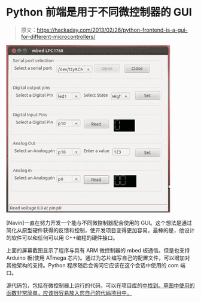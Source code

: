 # Python 前端是用于不同微控制器的 GUI

> 原文：<https://hackaday.com/2013/02/26/python-frontend-is-a-gui-for-different-microcontrollers/>

![python-frontend-gui-for-microcontrollers](img/e0ed332fef3f09c09fceb83ea5f170c5.png)

[Navin]一直在努力开发一个能与不同微控制器配合使用的 GUI。这个想法是通过简化从原型硬件获得的反馈和控制，使开发项目变得更加容易。最棒的是，他设计的软件可以和任何可以用 C++编程的硬件接口。

上面的屏幕截图显示了程序与具有 ARM 微控制器的 mbed 板通信。但是也支持 Arduino 板(使用 ATmega 芯片)。通过为芯片编写自己的配置文件，可以增加对其他架构的支持。Python 程序随后会询问它应该在这个会话中使用的 com 端口。

源代码包，包括在微控制器上运行的代码，可以在项目库的[中找到。草图中使用的函数非常简单，应该很容易放入您自己的代码项目中。](https://github.com/navin-bhaskar/Controller)